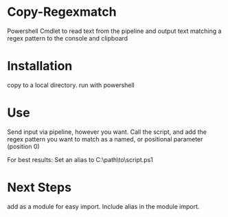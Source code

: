 # Copy-Regexmatch
Powershell Cmdlet to read text from the pipeline and output text matching a regex pattern to the console and clipboard

# Installation  
copy to a local directory. run with powershell

# Use  
Send input via pipeline, however you want. Call the script, and add the regex pattern you want to match as a named, or positional parameter (position 0) 

For best results: Set an alias to C:\path\to\script.ps1 

# Next Steps  
add as a module for easy import. Include alias in the module import.
